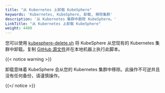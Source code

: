 ```yaml
---
title: "从 Kubernetes 上卸载 KubeSphere"
keywords: 'Kubernetes, KubeSphere, 卸载, 移除集群'
description: '从 Kubernetes 集群中删除 KubeSphere。'
LinkTitle: "从 Kubernetes 上卸载 KubeSphere"
weight: 4400
---
```


您可以使用 [kubesphere-delete.sh](https://github.com/whenegghitsrock/ks-installer-carryon/blob/release-3.1/scripts/kubesphere-delete.sh) 将 KubeSphere 从您现有的 Kubernetes 集群中卸载。复制 [GitHub 源文件](https://raw.githubusercontent.com/kubesphere/ks-installer/release-3.1/scripts/kubesphere-delete.sh)并在本地机器上执行此脚本。

{{< notice warning >}}

卸载意味着 KubeSphere 会从您的 Kubernetes 集群中移除。此操作不可逆并且没有任何备份，请谨慎操作。

{{</ notice >}}
